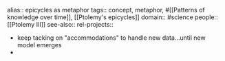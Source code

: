 alias:: epicycles as metaphor
tags:: concept, metaphor, #[[Patterns of knowledge over time]], [[Ptolemy's epicycles]]
domain:: #science
people:: [[Ptolemy III]]
see-also::
rel-projects::


- keep tacking on "accommodations" to handle new data...until new model emerges
-
